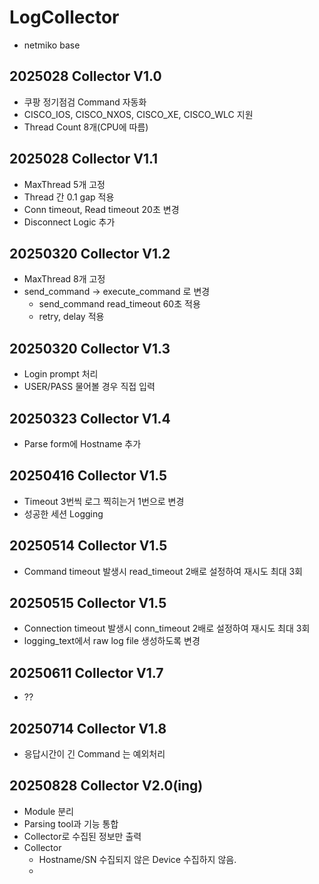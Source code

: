 # LogCollector
- netmiko base

## 2025028 Collector V1.0
- 쿠팡 정기점검 Command 자동화
- CISCO_IOS, CISCO_NXOS, CISCO_XE, CISCO_WLC 지원
- Thread Count 8개(CPU에 따름)

## 2025028 Collector V1.1
- MaxThread 5개 고정
- Thread 간 0.1 gap 적용
- Conn timeout, Read timeout 20초 변경
- Disconnect Logic 추가

## 20250320 Collector V1.2
- MaxThread 8개 고정
- send_command -> execute_command 로 변경
  - send_command read_timeout 60초 적용 
  - retry, delay 적용

## 20250320 Collector V1.3
- Login prompt 처리
- USER/PASS 물어볼 경우 직접 입력

## 20250323 Collector V1.4
- Parse form에 Hostname 추가

## 20250416 Collector V1.5
- Timeout 3번씩 로그 찍히는거 1번으로 변경
- 성공한 세션 Logging

## 20250514 Collector V1.5
- Command timeout 발생시 read_timeout 2배로 설정하여 재시도 최대 3회

## 20250515 Collector V1.5
- Connection timeout 발생시 conn_timeout 2배로 설정하여 재시도 최대 3회
- logging_text에서 raw log file 생성하도록 변경

## 20250611 Collector V1.7
- ??

## 20250714 Collector V1.8
- 응답시간이 긴 Command 는 예외처리

## 20250828 Collector V2.0(ing)
- Module 분리
- Parsing tool과 기능 통합
- Collector로 수집된 정보만 출력
- Collector
  - Hostname/SN 수집되지 않은 Device 수집하지 않음.
  - 